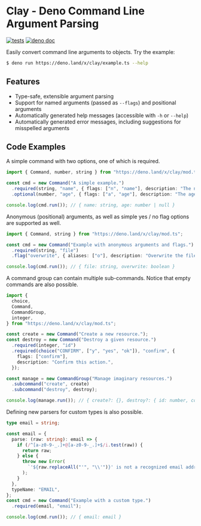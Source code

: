 # Clay - Deno Command Line Argument Parsing

[![tests](https://github.com/dyedgreen/clay/actions/workflows/tests.yml/badge.svg?branch=main)](https://github.com/dyedgreen/clay/actions/workflows/tests.yml)
[![deno doc](https://doc.deno.land/badge.svg)](https://doc.deno.land/https://deno.land/x/clay/mod.ts)

Easily convert command line arguments to objects. Try the example:

```bash
$ deno run https://deno.land/x/clay/example.ts --help
```

## Features

- Type-safe, extensible argument parsing
- Support for named arguments (passed as `--flags`) and positional arguments
- Automatically generated help messages (accessible with `-h` or `--help`)
- Automatically generated error messages, including suggestions for misspelled
  arguments

## Code Examples

A simple command with two options, one of which is required.

```ts
import { Command, number, string } from "https://deno.land/x/clay/mod.ts";

const cmd = new Command("A simple example.")
  .required(string, "name", { flags: ["n", "name"], description: "The name." })
  .optional(number, "age", { flags: ["a", "age"], description: "The age." });

console.log(cmd.run()); // { name: string, age: number | null }
```

Anonymous (positional) arguments, as well as simple yes / no flag options are
supported as well.

```ts
import { Command, string } from "https://deno.land/x/clay/mod.ts";

const cmd = new Command("Example with anonymous arguments and flags.")
  .required(string, "file")
  .flag("overwrite", { aliases: ["o"], description: "Overwrite the file." });

console.log(cmd.run()); // { file: string, overwrite: boolean }
```

A command group can contain multiple sub-commands. Notice that empty commands
are also possible.

```ts
import {
  choice,
  Command,
  CommandGroup,
  integer,
} from "https://deno.land/x/clay/mod.ts";

const create = new Command("Create a new resource.");
const destroy = new Command("Destroy a given resource.")
  .required(integer, "id")
  .required(choice("CONFIRM", ["y", "yes", "ok"]), "confirm", {
    flags: ["confirm"],
    description: "Confirm this action.",
  });

const manage = new CommandGroup("Manage imaginary resources.")
  .subcommand("create", create)
  .subcommand("destroy", destroy);

console.log(manage.run()); // { create?: {}, destroy?: { id: number, confirm: "y"|"yes"|"ok" } }
```

Defining new parsers for custom types is also possible.

```ts
type email = string;

const email = {
  parse: (raw: string): email => {
    if (/^[a-z0-9-_.]+@[a-z0-9-_.]+$/i.test(raw)) {
      return raw;
    } else {
      throw new Error(
        `'${raw.replaceAll("'", "\\'")}' is not a recognized email address`,
      );
    }
  },
  typeName: "EMAIL",
};
const cmd = new Command("Example with a custom type.")
  .required(email, "email");

console.log(cmd.run()); // { email: email }
```
